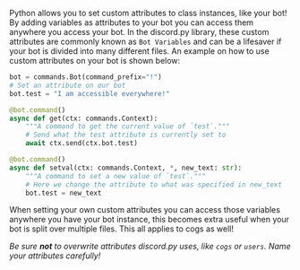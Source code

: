 Python allows you to set custom attributes to class instances, like your bot! By adding variables as attributes to your bot you can access them anywhere you access your bot. In the discord.py library, these custom attributes are commonly known as `Bot Variables` and can be a lifesaver if your bot is divided into many different files. An example on how to use custom attributes on your bot is shown below:

```py
bot = commands.Bot(command_prefix="!")
# Set an attribute on our bot
bot.test = "I am accessible everywhere!"

@bot.command()
async def get(ctx: commands.Context):
    """A command to get the current value of `test`."""
    # Send what the test attribute is currently set to
    await ctx.send(ctx.bot.test)

@bot.command()
async def setval(ctx: commands.Context, *, new_text: str):
    """A command to set a new value of `test`."""
    # Here we change the attribute to what was specified in new_text
    bot.test = new_text
```

When setting your own custom attributes you can access those variables anywhere you have your bot instance, this becomes extra useful when your bot is split over multiple files. This all applies to cogs as well!

*Be sure **not** to overwrite attributes discord.py uses, like `cogs` or `users`. Name your attributes carefully!*
